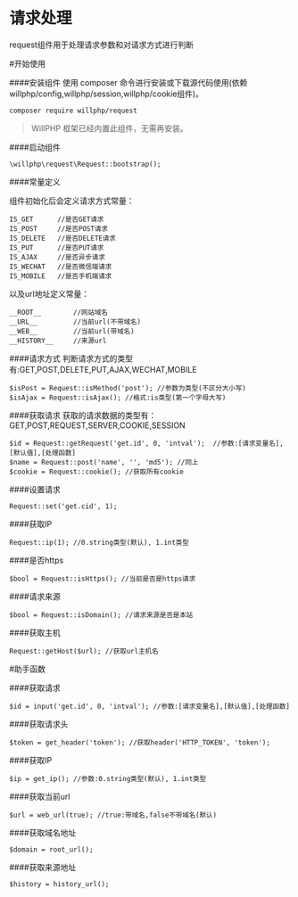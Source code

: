 # 请求处理
request组件用于处理请求参数和对请求方式进行判断

#开始使用

####安装组件
使用 composer 命令进行安装或下载源代码使用(依赖willphp/config,willphp/session,willphp/cookie组件)。

    composer require willphp/request

> WillPHP 框架已经内置此组件，无需再安装。

####启动组件

    \willphp\request\Request::bootstrap(); 

####常量定义

组件初始化后会定义请求方式常量：
	
	IS_GET		//是否GET请求
	IS_POST		//是否POST请求
	IS_DELETE	//是否DELETE请求
	IS_PUT 		//是否PUT请求
	IS_AJAX		//是否异步请求
	IS_WECHAT	//是否微信端请求
	IS_MOBILE	//是否手机端请求
	
以及url地址定义常量：

	__ROOT__		//网站域名
	__URL__			//当前url(不带域名)
	__WEB__			//当前url(带域名)
	__HISTORY__		//来源url


####请求方式
判断请求方式的类型有:GET,POST,DELETE,PUT,AJAX,WECHAT,MOBILE

    $isPost = Request::isMethod('post'); //参数为类型(不区分大小写)
    $isAjax = Request::isAjax(); //格式:is类型(第一个字母大写)

####获取请求
获取的请求数据的类型有：GET,POST,REQUEST,SERVER,COOKIE,SESSION

    $id = Request::getRequest('get.id', 0, 'intval');  //参数:[请求变量名],[默认值],[处理函数]
    $name = Request::post('name', '', 'md5'); //同上
    $cookie = Request::cookie(); //获取所有cookie


####设置请求

	Request::set('get.cid', 1); 

####获取IP

	Request::ip(1); //0.string类型(默认), 1.int类型

####是否https

	$bool = Request::isHttps(); //当前是否是https请求

####请求来源

	$bool = Request::isDomain(); //请求来源是否是本站

####获取主机

	Request::getHost($url); //获取url主机名

#助手函数

####获取请求

	$id = input('get.id', 0, 'intval'); //参数:[请求变量名],[默认值],[处理函数]

####获取请求头

	$token = get_header('token'); //获取header('HTTP_TOKEN', 'token');

####获取IP

	$ip = get_ip(); //参数:0.string类型(默认), 1.int类型

####获取当前url

	$url = web_url(true); //true:带域名,false不带域名(默认)

####获取域名地址

	$domain = root_url(); 

####获取来源地址

	$history = history_url();


